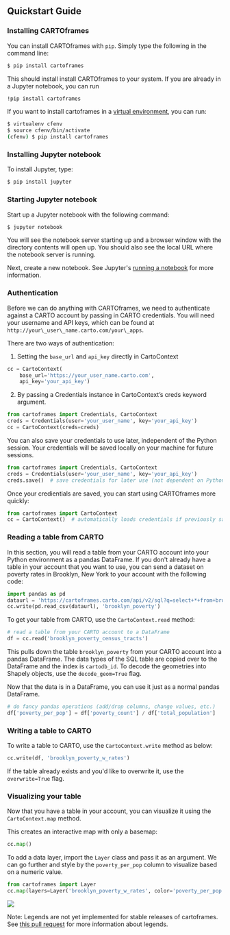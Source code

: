 ## Quickstart Guide

### Installing CARTOframes
You can install CARTOframes with `pip`. Simply type the following in the command line:

```bash
$ pip install cartoframes
```
This should install install CARTOframes to your system. If you are already in a Jupyter notebook, you can run

```bash
!pip install cartoframes
```

If you want to install cartoframes in a [virtual environment](http://docs.python-guide.org/en/latest/dev/virtualenvs/), you can run:

```bash
$ virtualenv cfenv
$ source cfenv/bin/activate
(cfenv) $ pip install cartoframes
```

### Installing Jupyter notebook

To install Jupyter, type:

```bash
$ pip install jupyter
```

### Starting Jupyter notebook

Start up a Jupyter notebook with the following command:

```bash
$ jupyter notebook
```

You will see the notebook server starting up and a browser window with the directory contents will open up. You should also see the local URL where the notebook server is running.

Next, create a new notebook. See Jupyter's [running a notebook](https://jupyter.readthedocs.io/en/latest/running.html#running) for more information.

### Authentication

Before we can do anything with CARTOframes, we need to authenticate against a CARTO account by passing in CARTO credentials. You will need your username and API keys, which can be found at `http://your\_user\_name.carto.com/your\_apps`.

There are two ways of authentication:

1. Setting the `base_url` and `api_key` directly in CartoContext

```python
cc = CartoContext(
    base_url='https://your_user_name.carto.com',
    api_key='your_api_key')
```

2. By passing a Credentials instance in CartoContext’s creds keyword argument.

```python
from cartoframes import Credentials, CartoContext
creds = Credentials(user='your_user_name', key='your_api_key')
cc = CartoContext(creds=creds)
```

You can also save your credentials to use later, independent of the Python session. Your credentials will be saved locally on your machine for future sessions.

```python
from cartoframes import Credentials, CartoContext
creds = Credentials(user='your_user_name', key='your_api_key')
creds.save()  # save credentials for later use (not dependent on Python session)
```

Once your credientials are saved, you can start using CARTOframes more quickly:

```python
from cartoframes import CartoContext
cc = CartoContext()  # automatically loads credentials if previously saved
```

### Reading a table from CARTO

In this section, you will read a table from your CARTO account into your Python environment as a pandas DataFrame. If you don't already have a table in your account that you want to use, you can send a dataset on poverty rates in Brooklyn, New York to your account with the following code:

```python
import pandas as pd
dataurl = 'https://cartoframes.carto.com/api/v2/sql?q=select+*+from+brooklyn_poverty&format=csv'
cc.write(pd.read_csv(dataurl), 'brooklyn_poverty')
```

To get your table from CARTO, use the `CartoContext.read` method:

```python
# read a table from your CARTO account to a DataFrame
df = cc.read('brooklyn_poverty_census_tracts')
```

This pulls down the table `brooklyn_poverty` from your CARTO account into a pandas DataFrame. The data types of the SQL table are copied over to the DataFrame and the index is `cartodb_id`. To decode the geometries into Shapely objects, use the `decode_geom=True` flag.

Now that the data is in a DataFrame, you can use it just as a normal pandas DataFrame.

```python
# do fancy pandas operations (add/drop columns, change values, etc.)
df['poverty_per_pop'] = df['poverty_count'] / df['total_population']
```


### Writing a table to CARTO

To write a table to CARTO, use the `CartoContext.write` method as below:

```python
cc.write(df, 'brooklyn_poverty_w_rates')
```

If the table already exists and you'd like to overwrite it, use the `overwrite=True` flag.

### Visualizing your table

Now that you have a table in your account, you can visualize it using the `CartoContext.map` method.

This creates an interactive map with only a basemap:

```python
cc.map()
```

To add a data layer, import the `Layer` class and pass it as an argument. We can go further and style by the `poverty_per_pop` column to visualize based on a numeric value.

```python
from cartoframes import Layer
cc.map(layers=Layer('brooklyn_poverty_w_rates', color='poverty_per_pop'))
```

![](../../img/01-brooklyn_poverty.png)

Note: Legends are not yet implemented for stable releases of cartoframes. See [this pull request](https://github.com/CartoDB/cartoframes/pull/184) for more information about legends.
